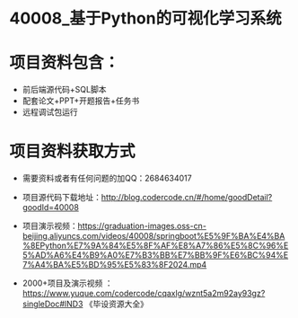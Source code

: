  # 40008_基于Python的可视化学习系统
 
 # 项目资料包含：
 * 前后端源代码+SQL脚本
 * 配套论文+PPT+开题报告+任务书
 * 远程调试包运行

 # 项目资料获取方式
 * 需要资料或者有任何问题的加QQ：2684634017

 * 项目源代码下载地址：http://blog.codercode.cn/#/home/goodDetail?goodId=40008
   
 *  项目演示视频：https://graduation-images.oss-cn-beijing.aliyuncs.com/videos/40008/springboot%E5%9F%BA%E4%BA%8EPython%E7%9A%84%E5%8F%AF%E8%A7%86%E5%8C%96%E5%AD%A6%E4%B9%A0%E7%B3%BB%E7%BB%9F%E6%BC%94%E7%A4%BA%E5%BD%95%E5%83%8F2024.mp4
          
 * 2000+项目及演示视频 ：https://www.yuque.com/codercode/cqaxlg/wznt5a2m92ay93gz?singleDoc#lND3 《毕设资源大全》
   
